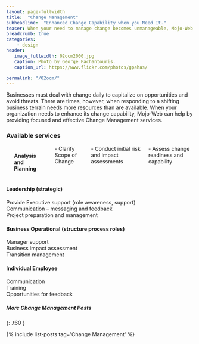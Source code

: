 ```yaml
---
layout: page-fullwidth
title:  "Change Management"
subheadline:  "Enhanced Change Capability when you Need It."
teaser: When your need to manage change becomes unmanageable, Mojo-Web can help.
breadcrumb: true
categories:
    - design
header:
   image_fullwidth: 02ocm2000.jpg
   caption: Photo by George Pachantouris.
   caption_url: https://www.flickr.com/photos/gpahas/

permalink: "/02ocm/"
---
```


Businesses must deal with change daily to capitalize on opportunities and avoid threats. There are times, however, when responding to a shifting business terrain needs more resources than are available. When your organization needs to enhance its change capability, Mojo-Web can help by providing focused and effective Change Management services.

### Available services
<div class="row">
    <div class="medium-4 columns t30">
    <img src="{{ site.urlimg }}02ocm_an_title.jpg" alt="">
    </div><!-- /.medium-4.columns -->
    <div class="medium-8 columns t30">
      <p style="margin:0;"><h4>Analysis and Planning</h4></p>
      <p style="margin:0;">- Clarify Scope of Change</p>
      <p style="margin:0;">- Conduct initial risk and impact assessments</p>
      <p style="margin:0;">- Assess change readiness and capability</p>
    </div><!-- /.medium-4.columns -->
</div><!-- /.row -->

<div class="row">
    <div class="medium-4 columns t30">
    <img src="{{ site.urlimg }}02ocm_ld_title.jpg" alt="">
    </div><!-- /.medium-4.columns -->
      <p style="margin:0;"><h4>Leadership (strategic)</h4></p>
      <p style="margin:0;">Provide Executive support (role awareness, support)</p>
      <p style="margin:0;">Communication – messaging and feedback</p>
      <p style="margin:0;">Project preparation and management</p>
    <div class="medium-6 columns t30">
    </div><!-- /.medium-4.columns -->
</div><!-- /.row -->

<div class="row">
    <div class="medium-4 columns t30">
    <img src="{{ site.urlimg }}02ocm_mg_title.jpg" alt="">
    </div><!-- /.medium-4.columns -->
      <p style="margin:0;"><h4>Business Operational (structure process roles)</h4></p>
      <p style="margin:0;">Manager support</p>
      <p style="margin:0;">Business impact assessment</p>
      <p style="margin:0;">Transition management</p>
    <div class="medium-6 columns t30">
    </div><!-- /.medium-4.columns -->
</div><!-- /.row -->

<div class="row">
    <div class="medium-4 columns t30">
    <img src="{{ site.urlimg }}02ocm_em_title.jpg" alt="">
    </div><!-- /.medium-4.columns -->
      <p style="margin:0;"><h4>Individual Employee</h4></p>
      <p style="margin:0;">Communication</p>
      <p style="margin:0;">Training</p>
      <p style="margin:0;">Opportunities for feedback</p>
    <div class="medium-6 columns t30">
    </div><!-- /.medium-4.columns -->
</div><!-- /.row -->

##### More Change Management Posts
{: .t60 }

{% include list-posts tag='Change Management' %}
